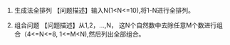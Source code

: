 1. 生成法全排列
【问题描述】输入N(1<N<=10),将1-N进行全排列。

2. 组合问题
【问题描述】从1,2，...,N， 这N个自然数中去除任意M个数进行组合（4<=N<=8, 1<=M<N),然后列出全部组合。
